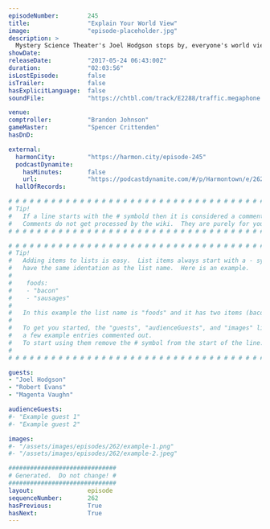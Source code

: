 ```yaml
---
episodeNumber:        245
title:                "Explain Your World View"
image:                "episode-placeholder.jpg"
description: >
  Mystery Science Theater's Joel Hodgson stops by, everyone's world view gets questioned, then Mid-East journalists Robert Evans and Magenta Vaughn share stories of visiting war torn countries. Featuring Dan Harmon, Brandon Johnson, Spencer Crittenden, Joel Hodgson, Robert Evans and Magenta Vaughn.
showDate:             
releaseDate:          "2017-05-24 06:43:00Z"
duration:             "02:03:56"
isLostEpisode:        false
isTrailer:            false
hasExplicitLanguage:  false
soundFile:            "https://chtbl.com/track/E2288/traffic.megaphone.fm/STA7038219060.mp3?updated=1596759709"

venue:                
comptroller:          "Brandon Johnson"
gameMaster:           "Spencer Crittenden"
hasDnD:               

external:
  harmonCity:         "https://harmon.city/episode-245"
  podcastDynamite:
    hasMinutes:       false
    url:              "https://podcastdynamite.com/#/p/Harmontown/e/262/245"
  hallOfRecords:      

# # # # # # # # # # # # # # # # # # # # # # # # # # # # # # # # # # # # # # # # # # # # #
# Tip!
#   If a line starts with the # symbold then it is considered a comment.
#   Comments do not get processed by the wiki.  They are purely for your information.
# # # # # # # # # # # # # # # # # # # # # # # # # # # # # # # # # # # # # # # # # # # # #

# # # # # # # # # # # # # # # # # # # # # # # # # # # # # # # # # # # # # # # # # # # # #
# Tip!
#   Adding items to lists is easy.  List items always start with a - symbol and have
#   have the same identation as the list name.  Here is an example.
#
#    foods:
#    - "bacon"
#    - "sausages"
#
#   In this example the list name is "foods" and it has two items (bacon, and sausages).
#
#   To get you started, the "guests", "audienceGuests", and "images" lists below have
#   a few example entries commented out.
#   To start using them remove the # symbol from the start of the line.
#
# # # # # # # # # # # # # # # # # # # # # # # # # # # # # # # # # # # # # # # # # # # # #

guests:
- "Joel Hodgson"
- "Robert Evans"
- "Magenta Vaughn"

audienceGuests:
#- "Example guest 1"
#- "Example guest 2"

images:
#- "/assets/images/episodes/262/example-1.png"
#- "/assets/images/episodes/262/example-2.jpeg"

##############################
# Generated.  Do not change! #
##############################
layout:               episode
sequenceNumber:       262
hasPrevious:          True
hasNext:              True
---
```


<!-- The episode description will be rendered here -->

<!-- Add your content BELOW here -->
<!-- vvvvvvvvvvvvvvvvvvvvvvvvvvv -->




<!-- ^^^^^^^^^^^^^^^^^^^^^^^^^^^ -->
<!-- Add your content ABOVE here -->

<!-- The episode gallery will be rendered here -->